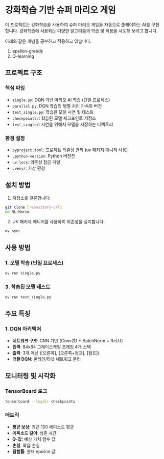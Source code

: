 # 강화학습 기반 슈퍼 마리오 게임

이 프로젝트는 강화학습을 사용하여 슈퍼 마리오 게임을 자동으로 플레이하는 AI를 구현합니다. 
강화학습에 사용되는 다양한 알고리즘의 학습 및 적용을 시도해 보려고 합니다.

아래와 같은 개념을 공부하고 적용하고 있습니다.
1. epsilon-greedy
2. Q-learning


## 프로젝트 구조

### 핵심 파일
- `single.py`: DQN 기반 마리오 AI 학습 (단일 프로세스)
- `parallel.py`: DQN 학습의 병렬 처리 가속화 버전
- `test_single.py`: 학습된 모델 시연 및 테스트
- `checkpoints/`: 학습된 모델 체크포인트 저장소
- `test_single/`: 시연을 위해서 모델을 저장하는 디렉토리

### 환경 설정
- `pyproject.toml`: 프로젝트 의존성 관리 (uv 패키지 매니저 사용)
- `.python-version`: Python 버전전
- `uv.lock`: 의존성 잠금 파일
- `.venv/`: 가상 환경



## 설치 방법

1. 저장소를 클론합니다:
```bash
git clone [repository-url]
cd RL-Mario
```

2. UV 패키지 매니저를 사용하여 의존성을 설치합니다:
```bash
uv sync
```

## 사용 방법

### 1. 모델 학습 (단일 프로세스)
```bash
uv run single.py
```


### 3. 학습된 모델 테스트
```bash
uv run test_single.py
```

## 주요 특징

### 1. DQN 아키텍처
- **네트워크 구조**: CNN 기반 (Conv2D + BatchNorm + ReLU)
- **입력**: 84x84 그레이스케일 프레임 4개 스택
- **출력**: 3개 액션 ([오른쪽], [오른쪽+점프], [점프])
- **더블 DQN**: 온라인/타겟 네트워크 분리



## 모니터링 및 시각화

### TensorBoard 로그
```bash
tensorboard --logdir checkpoints
```

### 메트릭
- **평균 보상**: 최근 100 에피소드 평균
- **에피소드 길이**: 생존 시간
- **Q-값**: 예상 가치 함수 값
- **손실**: 학습 손실
- **탐험률**: 현재 epsilon 값
